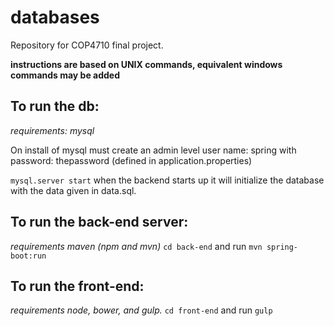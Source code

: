# databases
Repository for COP4710 final project.

**instructions are based on UNIX commands, equivalent windows commands may be added**

To run the db:
--------------
*requirements: mysql*

On install of mysql must create an admin level user name: spring with password: thepassword (defined in application.properties)

`mysql.server start`
when the backend starts up it will initialize the database with the data given in data.sql.

To run the back-end server:
---------------------------
*requirements maven (npm and mvn)*
`cd back-end` and run `mvn spring-boot:run`

To run the front-end:
---------------------
*requirements node, bower, and gulp.*
`cd front-end` and run `gulp`
